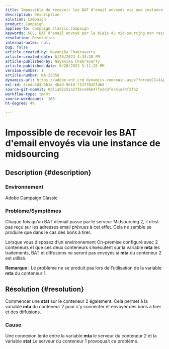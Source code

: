 ```yaml
---
title: Impossible de recevoir les BAT d'email envoyés via une instance de midsourcing
description: Description
solution: Campaign
product: Campaign
applies-to: Campaign Classic,Campaign
keywords: KCS, BAT d'email envoyé par le biais du mid-sourcing non reçu, ACC, campaign classic
resolution: Resolution
internal-notes: null
bug: false
article-created-by: Nayanika Chakravarty
article-created-date: 6/26/2023 4:34:28 PM
article-published-by: Nayanika Chakravarty
article-published-date: 6/28/2023 5:11:28 PM
version-number: 1
article-number: KA-22350
dynamics-url: https://adobe-ent.crm.dynamics.com/main.aspx?forceUCI=1&pagetype=entityrecord&etn=knowledgearticle&id=f2028650-3f14-ee11-8f6e-6045bd006239
exl-id: 4cedc4d3-9b1e-4bed-9d10-71377032fdb9
source-git-commit: 0311a02c52a273bce96b47fe2d3fea41a74f2fb2
workflow-type: tm+mt
source-wordcount: '165'
ht-degree: 4%

---
```


# Impossible de recevoir les BAT d&#39;email envoyés via une instance de midsourcing

## Description {#description}


### Environnement

Adobe Campaign Classic

### Problème/Symptômes

Chaque fois qu’un BAT d’email passe par le serveur Midsourcing 2, il n’est pas reçu sur les adresses email prévues à cet effet. Cela ne semble se produire que dans le cas des bons à tirer.

Lorsque vous disposez d’un environnement On-premise configuré avec 2 conteneurs et que ces deux conteneurs s’exécutent sur la variable <b>mta</b> les traitements, BAT et diffusions ne seront pas envoyés si <b>mta</b> du conteneur 2 est utilisé.

<b>Remarque :</b> Le problème ne se produit pas lors de l’utilisation de la variable <b>mta</b> du conteneur 1.


## Résolution {#resolution}


Commencer une <b>stat</b> sur le conteneur 2 également. Cela permet à la variable <b>mta</b> du conteneur 2 pour s&#39;y connecter et envoyer des bons à tirer et des diffusions.

### Cause

Une connexion lente entre la variable <b>mta</b> le serveur du conteneur 2 et la variable <b>stat</b> Le serveur du conteneur 1 provoquait ce problème.
